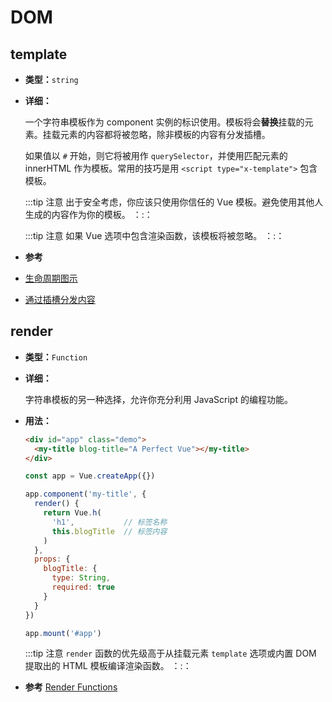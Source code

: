 # DOM

## template

- **类型：**`string`

- **详细：**

  一个字符串模板作为 component 实例的标识使用。模板将会**替换**挂载的元素。挂载元素的内容都将被忽略，除非模板的内容有分发插槽。

  如果值以 `#` 开始，则它将被用作 `querySelector`，并使用匹配元素的 innerHTML 作为模板。常用的技巧是用 `<script type="x-template">` 包含模板。

  :::tip 注意
  出于安全考虑，你应该只使用你信任的 Vue 模板。避免使用其他人生成的内容作为你的模板。
  ：:：

  :::tip 注意
  如果 Vue 选项中包含渲染函数，该模板将被忽略。
  ：:：

-  **参考**
  - [生命周期图示](../guide/instance.html#lifecycle-diagram)
  - [通过插槽分发内容](../guide/component-basics.html#content-distribution-with-slots)

## render

- **类型：**`Function`

- **详细：**

  字符串模板的另一种选择，允许你充分利用 JavaScript 的编程功能。

- **用法：**

  ```html
  <div id="app" class="demo">
    <my-title blog-title="A Perfect Vue"></my-title>
  </div>
  ```

  ```js
  const app = Vue.createApp({})

  app.component('my-title', {
    render() {
      return Vue.h(
        'h1',           // 标签名称
        this.blogTitle  // 标签内容
      )
    },
    props: {
      blogTitle: {
        type: String,
        required: true
      }
    }
  })

  app.mount('#app')
  ```

  :::tip 注意
  `render` 函数的优先级高于从挂载元素 `template` 选项或内置 DOM 提取出的 HTML 模板编译渲染函数。
  ：:：

-  **参考** [Render Functions](../guide/render-function.html)
